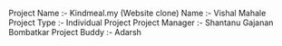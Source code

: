 Project Name :- Kindmeal.my (Website clone)
Name :- Vishal Mahale
Project Type :- Individual Project
Project Manager :- Shantanu Gajanan Bombatkar
Project Buddy :- Adarsh

